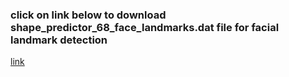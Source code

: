 ### click on link below to download shape_predictor_68_face_landmarks.dat file for facial landmark detection
[link](https://github.com/AKSHAYUBHAT/TensorFace/blob/master/openface/models/dlib/shape_predictor_68_face_landmarks.dat)
